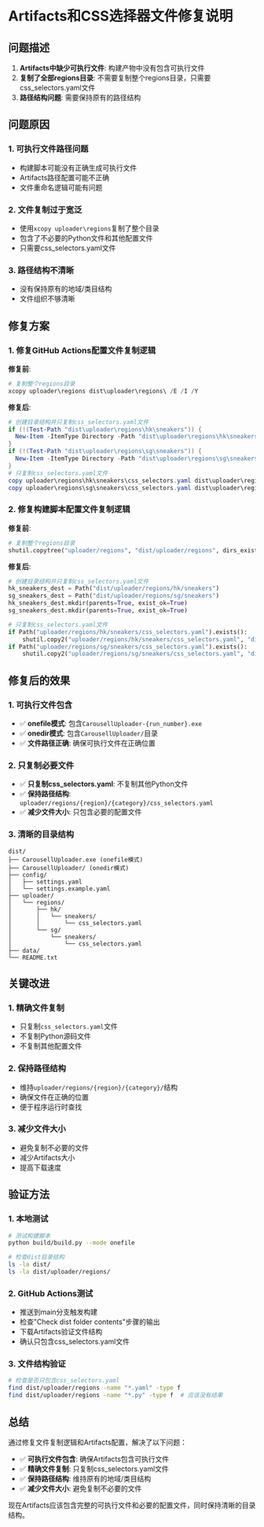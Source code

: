 # Artifacts和CSS选择器文件修复说明

## 问题描述

1. **Artifacts中缺少可执行文件**: 构建产物中没有包含可执行文件
2. **复制了全部regions目录**: 不需要复制整个regions目录，只需要css_selectors.yaml文件
3. **路径结构问题**: 需要保持原有的路径结构

## 问题原因

### 1. 可执行文件路径问题
- 构建脚本可能没有正确生成可执行文件
- Artifacts路径配置可能不正确
- 文件重命名逻辑可能有问题

### 2. 文件复制过于宽泛
- 使用`xcopy uploader\regions`复制了整个目录
- 包含了不必要的Python文件和其他配置文件
- 只需要css_selectors.yaml文件

### 3. 路径结构不清晰
- 没有保持原有的地域/类目结构
- 文件组织不够清晰

## 修复方案

### 1. 修复GitHub Actions配置文件复制逻辑

**修复前**:
```powershell
# 复制整个regions目录
xcopy uploader\regions dist\uploader\regions\ /E /I /Y
```

**修复后**:
```powershell
# 创建目录结构并只复制css_selectors.yaml文件
if (!(Test-Path "dist\uploader\regions\hk\sneakers")) {
  New-Item -ItemType Directory -Path "dist\uploader\regions\hk\sneakers" -Force
}
if (!(Test-Path "dist\uploader\regions\sg\sneakers")) {
  New-Item -ItemType Directory -Path "dist\uploader\regions\sg\sneakers" -Force
}
# 只复制css_selectors.yaml文件
copy uploader\regions\hk\sneakers\css_selectors.yaml dist\uploader\regions\hk\sneakers\
copy uploader\regions\sg\sneakers\css_selectors.yaml dist\uploader\regions\sg\sneakers\
```

### 2. 修复构建脚本配置文件复制逻辑

**修复前**:
```python
# 复制整个regions目录
shutil.copytree("uploader/regions", "dist/uploader/regions", dirs_exist_ok=True)
```

**修复后**:
```python
# 创建目录结构并只复制css_selectors.yaml文件
hk_sneakers_dest = Path("dist/uploader/regions/hk/sneakers")
sg_sneakers_dest = Path("dist/uploader/regions/sg/sneakers")
hk_sneakers_dest.mkdir(parents=True, exist_ok=True)
sg_sneakers_dest.mkdir(parents=True, exist_ok=True)

# 只复制css_selectors.yaml文件
if Path("uploader/regions/hk/sneakers/css_selectors.yaml").exists():
    shutil.copy2("uploader/regions/hk/sneakers/css_selectors.yaml", "dist/uploader/regions/hk/sneakers/")
if Path("uploader/regions/sg/sneakers/css_selectors.yaml").exists():
    shutil.copy2("uploader/regions/sg/sneakers/css_selectors.yaml", "dist/uploader/regions/sg/sneakers/")
```

## 修复后的效果

### 1. 可执行文件包含
- ✅ **onefile模式**: 包含`CarousellUploader-{run_number}.exe`
- ✅ **onedir模式**: 包含`CarousellUploader/`目录
- ✅ **文件路径正确**: 确保可执行文件在正确位置

### 2. 只复制必要文件
- ✅ **只复制css_selectors.yaml**: 不复制其他Python文件
- ✅ **保持路径结构**: `uploader/regions/{region}/{category}/css_selectors.yaml`
- ✅ **减少文件大小**: 只包含必要的配置文件

### 3. 清晰的目录结构
```
dist/
├── CarousellUploader.exe (onefile模式)
├── CarousellUploader/ (onedir模式)
├── config/
│   ├── settings.yaml
│   └── settings.example.yaml
├── uploader/
│   └── regions/
│       ├── hk/
│       │   └── sneakers/
│       │       └── css_selectors.yaml
│       └── sg/
│           └── sneakers/
│               └── css_selectors.yaml
├── data/
└── README.txt
```

## 关键改进

### 1. 精确文件复制
- 只复制`css_selectors.yaml`文件
- 不复制Python源码文件
- 不复制其他配置文件

### 2. 保持路径结构
- 维持`uploader/regions/{region}/{category}/`结构
- 确保文件在正确的位置
- 便于程序运行时查找

### 3. 减少文件大小
- 避免复制不必要的文件
- 减少Artifacts大小
- 提高下载速度

## 验证方法

### 1. 本地测试
```bash
# 测试构建脚本
python build/build.py --mode onefile

# 检查dist目录结构
ls -la dist/
ls -la dist/uploader/regions/
```

### 2. GitHub Actions测试
- 推送到main分支触发构建
- 检查"Check dist folder contents"步骤的输出
- 下载Artifacts验证文件结构
- 确认只包含css_selectors.yaml文件

### 3. 文件结构验证
```bash
# 检查是否只包含css_selectors.yaml
find dist/uploader/regions -name "*.yaml" -type f
find dist/uploader/regions -name "*.py" -type f  # 应该没有结果
```

## 总结

通过修复文件复制逻辑和Artifacts配置，解决了以下问题：

- ✅ **可执行文件包含**: 确保Artifacts包含可执行文件
- ✅ **精确文件复制**: 只复制css_selectors.yaml文件
- ✅ **保持路径结构**: 维持原有的地域/类目结构
- ✅ **减少文件大小**: 避免复制不必要的文件

现在Artifacts应该包含完整的可执行文件和必要的配置文件，同时保持清晰的目录结构。
